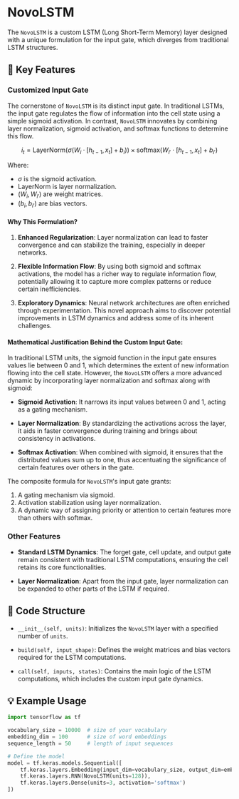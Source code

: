 # NovoLSTM

The `NovoLSTM` is a custom LSTM (Long Short-Term Memory) layer designed with a unique formulation for the input gate, which diverges from traditional LSTM structures.

## 🔑 **Key Features**

### Customized Input Gate

The cornerstone of `NovoLSTM` is its distinct input gate. In traditional LSTMs, the input gate regulates the flow of information into the cell state using a simple sigmoid activation. In contrast, `NovoLSTM` innovates by combining layer normalization, sigmoid activation, and softmax functions to determine this flow.

$$
i_t = \text{LayerNorm}(\sigma(W_i \cdot [h_{t-1}, x_t] + b_i)) \times \text{softmax}(W_{i'} \cdot [h_{t-1}, x_t] + b_{i'})
$$

Where:
- $`\sigma`$ is the sigmoid activation.
- $`\text{LayerNorm}`$ is layer normalization.
- $`( W_i, W_{i'})`$ are weight matrices.
- $`( b_i, b_{i'})`$ are bias vectors.

#### Why This Formulation?

1. **Enhanced Regularization**: Layer normalization can lead to faster convergence and can stabilize the training, especially in deeper networks.

2. **Flexible Information Flow**: By using both sigmoid and softmax activations, the model has a richer way to regulate information flow, potentially allowing it to capture more complex patterns or reduce certain inefficiencies.

3. **Exploratory Dynamics**: Neural network architectures are often enriched through experimentation. This novel approach aims to discover potential improvements in LSTM dynamics and address some of its inherent challenges.


#### Mathematical Justification Behind the Custom Input Gate:

In traditional LSTM units, the sigmoid function in the input gate ensures values lie between 0 and 1, which determines the extent of new information flowing into the cell state. However, the `NovoLSTM` offers a more advanced dynamic by incorporating layer normalization and softmax along with sigmoid:

- **Sigmoid Activation**: It narrows its input values between 0 and 1, acting as a gating mechanism.
  
- **Layer Normalization**: By standardizing the activations across the layer, it aids in faster convergence during training and brings about consistency in activations.

- **Softmax Activation**: When combined with sigmoid, it ensures that the distributed values sum up to one, thus accentuating the significance of certain features over others in the gate.

The composite formula for `NovoLSTM`'s input gate grants:

1. A gating mechanism via sigmoid.
2. Activation stabilization using layer normalization.
3. A dynamic way of assigning priority or attention to certain features more than others with softmax.


### Other Features

- **Standard LSTM Dynamics**: The forget gate, cell update, and output gate remain consistent with traditional LSTM computations, ensuring the cell retains its core functionalities.
  
- **Layer Normalization**: Apart from the input gate, layer normalization can be expanded to other parts of the LSTM if required.


## 📁 **Code Structure**

- `__init__(self, units)`: Initializes the `NovoLSTM` layer with a specified number of `units`.

- `build(self, input_shape)`: Defines the weight matrices and bias vectors required for the LSTM computations.

- `call(self, inputs, states)`: Contains the main logic of the LSTM computations, which includes the custom input gate dynamics.

## 💡 **Example Usage**

```python
import tensorflow as tf

vocabulary_size = 10000  # size of your vocabulary
embedding_dim = 100      # size of word embeddings
sequence_length = 50     # length of input sequences

# Define the model
model = tf.keras.models.Sequential([
    tf.keras.layers.Embedding(input_dim=vocabulary_size, output_dim=embedding_dim, input_length=sequence_length),
    tf.keras.layers.RNN(NovoLSTM(units=128)),
    tf.keras.layers.Dense(units=3, activation='softmax')
])

